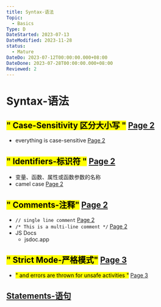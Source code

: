 ```yaml
---
title: Syntax-语法
Topic:
  - Basics
Type: D
DateStarted: 2023-07-13
DateModified: 2023-11-28
status:
  - Mature
DateDo: 2023-07-12T00:00:00.000+08:00
DateDone: 2023-07-28T00:00:00.000+08:00
Reviewed: 2
---
```


# Syntax-语法

## <mark class="hltr-gray ">" Case-Sensitivity 区分大小写 "</mark> [Page 2 ](zotero://open-pdf/library/items/2BS329KQ?page=2&annotation=7MWFLTBP)

- <mark class="hltr-yellow "> </mark> everything is case-sensitive [Page 2 ](zotero://open-pdf/library/items/2BS329KQ?page=2&annotation=7Q9AFZVB)

## <mark class="hltr-gray ">" Identifiers-标识符 "</mark> [Page 2 ](zotero://open-pdf/library/items/2BS329KQ?page=2&annotation=Q6DIEH9V)

- 变量、函数、属性或函数参数的名称
- <mark class="hltr-orange "> </mark> camel case [Page 2 ](zotero://open-pdf/library/items/2BS329KQ?page=2&annotation=D9GBPIWI)

## <mark class="hltr-gray ">" Comments-注释"</mark> [Page 2 ](zotero://open-pdf/library/items/2BS329KQ?page=2&annotation=LZYR3IQ9)

- <mark class="hltr-yellow "> </mark> `// single line comment` [Page 2 ](zotero://open-pdf/library/items/2BS329KQ?page=2&annotation=VLQFBU6T)
- <mark class="hltr-yellow "> </mark> `/* This is a multi-line comment */` [Page 2 ](zotero://open-pdf/library/items/2BS329KQ?page=2&annotation=Y94FM7YQ)
- JS Docs
  - jsdoc.app

## <mark class="hltr-gray ">" Strict Mode-严格模式"</mark> [Page 3 ](zotero://open-pdf/library/items/2BS329KQ?page=3&annotation=G8IR55J2)

- <mark class="hltr-yellow ">" and errors are thrown for unsafe activities "</mark> [Page 3 ](zotero://open-pdf/library/items/2BS329KQ?page=3&annotation=HI2QM4EM)

## [Statements-语句](Statements-语句.md)
